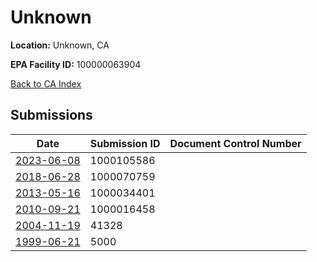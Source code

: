# Unknown

**Location:** Unknown, CA

**EPA Facility ID:** 100000063904

[Back to CA Index](../../index.md)

## Submissions

| Date | Submission ID | Document Control Number |
|------|--------------|-------------------------|
| [2023-06-08](submissions/1000105586.md) | 1000105586 |  |
| [2018-06-28](submissions/1000070759.md) | 1000070759 |  |
| [2013-05-16](submissions/1000034401.md) | 1000034401 |  |
| [2010-09-21](submissions/1000016458.md) | 1000016458 |  |
| [2004-11-19](submissions/41328.md) | 41328 |  |
| [1999-06-21](submissions/5000.md) | 5000 |  |
